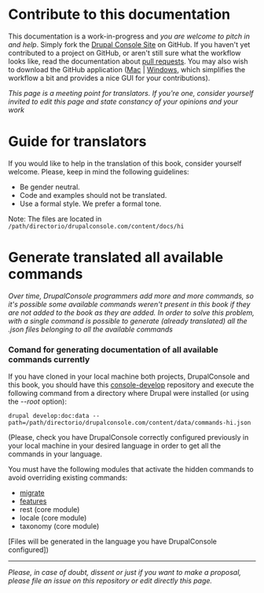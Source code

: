 # Contribute to this documentation
This documentation is a work-in-progress and *you are welcome to pitch in and help*. Simply fork the [Drupal Console Site](https://github.com/hechoendrupal/drupalconsole.com "(i.e. this documentation)") on GitHub. If you haven't yet contributed to a project on GitHub, or aren't still sure what the workflow looks like, read the documentation about [pull requests](https://help.github.com/articles/using-pull-requests/). You may also wish to download the GitHub application ([Mac](https://mac.github.com) | [Windows](https://windows.github.com), which simplifies the workflow a bit and provides a nice GUI for your contributions).

*This page is a meeting point for translators. If you're one, consider yourself invited to edit this page and state constancy of your opinions and your work*

# Guide for translators
If you would like to help in the translation of this book, consider yourself welcome. Please, keep in mind the following guidelines:

* Be gender neutral.
* Code and examples should not be translated.
* Use a formal style. We prefer a formal tone.

Note: The files are located in ```/path/directorio/drupalconsole.com/content/docs/hi```

# Generate translated all available commands
*Over time, DrupalConsole programmers add more and more commands, so it's possible some available commands weren't present in this book if they are not added to the book as they are added.
In order to solve this problem, with a single command is possible to generate (already translated) all the .json files belonging to all the available commands*

### Comand for generating documentation of all available commands currently
If you have cloned in your local machine both projects, DrupalConsole and this book, you should have this [console-develop](https://github.com/weknowinc/drupal-console-develop) repository and execute the following command from a directory where Drupal were installed (or using the *--root* option):

``` 
drupal develop:doc:data --path=/path/directorio/drupalconsole.com/content/data/commands-hi.json 
```

(Please, check you have DrupalConsole correctly configured previously in your local machine in your desired language in order to get all the commands in your language.

 You must have the following modules that activate the hidden commands to avoid overriding existing commands:
* [migrate](https://www.drupal.org/project/migrate)
* [features](https://www.drupal.org/project/features)
* rest (core module)
* locale (core module)
* taxonomy (core module)

[Files will be generated in the language you have DrupalConsole configured])

___
*Please, in case of doubt, dissent or just if you want to make a proposal, please file an issue on this repository or edit directly this page.*